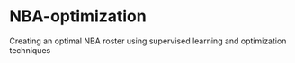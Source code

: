 # NBA-optimization
Creating an optimal NBA roster using supervised learning and optimization techniques
